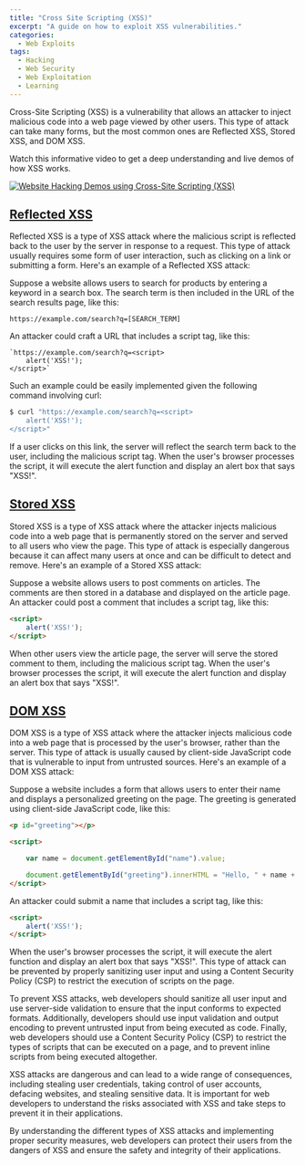```yaml
---
title: "Cross Site Scripting (XSS)"
excerpt: "A guide on how to exploit XSS vulnerabilities."
categories:
  - Web Exploits
tags:
  - Hacking
  - Web Security
  - Web Exploitation
  - Learning
---
```



Cross-Site Scripting (XSS) is a vulnerability that allows an attacker to
inject malicious code into a web page viewed by other users. This type of
attack can take many forms, but the most common ones are Reflected XSS, Stored
XSS, and DOM XSS.

Watch this informative video to get a deep understanding and live demos of how
XSS works.

[![Website Hacking Demos using Cross-Site Scripting (XSS)](https://img.youtube.com/vi/PzRQhpbYbeg/0.jpg)](https://www.youtube.com/watch?v=PzRQhpbYbeg)


## [Reflected XSS](#reflected-xss)

Reflected XSS is a type of XSS attack where the malicious script is reflected
back to the user by the server in response to a request. This type of attack
usually requires some form of user interaction, such as clicking on a link or
submitting a form. Here's an example of a Reflected XSS attack:

Suppose a website allows users to search for products by entering a keyword in
a search box. The search term is then included in the URL of the search
results page, like this:

```
https://example.com/search?q=[SEARCH_TERM]
```

An attacker could craft a URL that includes a script tag, like this:

```
`https://example.com/search?q=<script>
    alert('XSS!');
</script>`
```

Such an example could be easily implemented given the following command
involving curl:

```bash
$ curl "https://example.com/search?q=<script>
    alert('XSS!');
</script>"
```

If a user clicks on this link, the server will reflect the search term back to
the user, including the malicious script tag. When the user's browser
processes the script, it will execute the alert function and display an alert
box that says "XSS!".

## [Stored XSS](#stored-xss)

Stored XSS is a type of XSS attack where the attacker injects malicious code
into a web page that is permanently stored on the server and served to all
users who view the page. This type of attack is especially dangerous because
it can affect many users at once and can be difficult to detect and remove.
Here's an example of a Stored XSS attack:

Suppose a website allows users to post comments on articles. The comments are
then stored in a database and displayed on the article page. An attacker could
post a comment that includes a script tag, like this:

```html
<script>
    alert('XSS!');
</script>
```
When other users view the article page, the server will serve the stored
comment to them, including the malicious script tag. When the user's browser
processes the script, it will execute the alert function and display an alert
box that says "XSS!".

## [DOM XSS](#dom-xss)

DOM XSS is a type of XSS attack where the attacker injects malicious code into
a web page that is processed by the user's browser, rather than the server.
This type of attack is usually caused by client-side JavaScript code that is
vulnerable to input from untrusted sources. Here's an example of a DOM XSS
attack:

Suppose a website includes a form that allows users to enter their name and
displays a personalized greeting on the page. The greeting is generated using
client-side JavaScript code, like this:

```html
<p id="greeting"></p>

<script>

    var name = document.getElementById("name").value;

    document.getElementById("greeting").innerHTML = "Hello, " + name + "!";
</script>
```
An attacker could submit a name that includes a script tag, like this:

```html
<script>
    alert('XSS!');
</script>
```

When the user's browser processes the script, it will execute the alert
function and display an alert box that says "XSS!". This type of attack can be
prevented by properly sanitizing user input and using a Content Security
Policy (CSP) to restrict the execution of scripts on the page.

To prevent XSS attacks, web developers should sanitize all user input and use
server-side validation to ensure that the input conforms to expected formats.
Additionally, developers should use input validation and output encoding to
prevent untrusted input from being executed as code. Finally, web developers
should use a Content Security Policy (CSP) to restrict the types of scripts
that can be executed on a page, and to prevent inline scripts from being
executed altogether.

XSS attacks are dangerous and can lead to a wide range of consequences,
including stealing user credentials, taking control of user accounts, defacing
websites, and stealing sensitive data. It is important for web developers to
understand the risks associated with XSS and take steps to prevent it in their
applications.

By understanding the different types of XSS attacks and implementing proper
security measures, web developers can protect their users from the dangers of
XSS and ensure the safety and integrity of their applications.